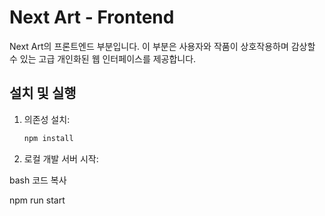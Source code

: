 # Next Art - Frontend

Next Art의 프론트엔드 부분입니다. 이 부분은 사용자와 작품이 상호작용하며 감상할 수 있는 고급 개인화된 웹 인터페이스를 제공합니다.

## 설치 및 실행

1. 의존성 설치:

   ```bash
   npm install
   ```

2. 로컬 개발 서버 시작:

bash
코드 복사

npm run start
